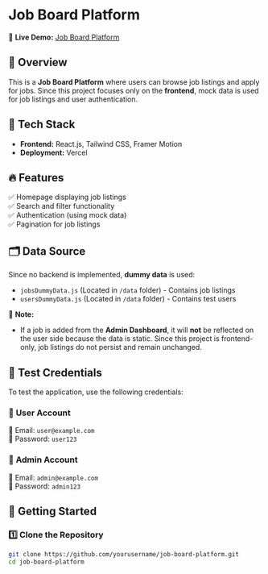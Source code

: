 # Job Board Platform

🚀 **Live Demo:** [Job Board Platform](https://job-board-platform-frontend-ecru.vercel.app/)  

## 📌 Overview  
This is a **Job Board Platform** where users can browse job listings and apply for jobs. Since this project focuses only on the **frontend**, mock data is used for job listings and user authentication.

## 🎨 Tech Stack  
- **Frontend:** React.js, Tailwind CSS, Framer Motion   
- **Deployment:** Vercel  

## 🔥 Features  
✅ Homepage displaying job listings   
✅ Search and filter functionality   
✅ Authentication (using mock data)  
✅ Pagination for job listings  

## 🗂️ Data Source  
Since no backend is implemented, **dummy data** is used:  
- `jobsDummyData.js` (Located in `/data` folder) - Contains job listings  
- `usersDummyData.js` (Located in `/data` folder) - Contains test users  

📌 **Note:**  
- If a job is added from the **Admin Dashboard**, it will **not** be reflected on the user side because the data is static. Since this project is frontend-only, job listings do not persist and remain unchanged.

## 🔑 Test Credentials  
To test the application, use the following credentials:  

### 👤 **User Account**  
📧 Email: `user@example.com`  
🔑 Password: `user123`  

### 🔧 **Admin Account**  
📧 Email: `admin@example.com`  
🔑 Password: `admin123`  

## 🚀 Getting Started  

### 1️⃣ Clone the Repository  
```sh
git clone https://github.com/yourusername/job-board-platform.git
cd job-board-platform

